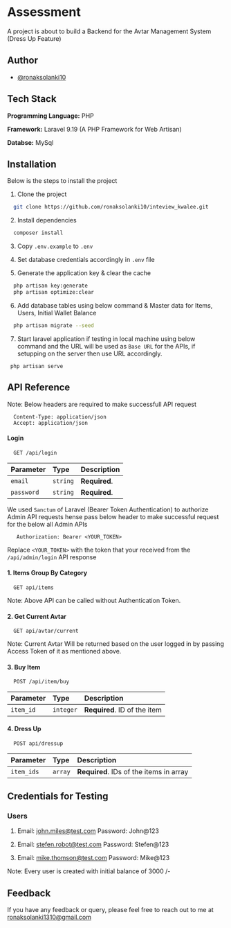 
# Assessment

A project is about to build a Backend for the Avtar Management System (Dress Up Feature)

## Author

- [@ronaksolanki10](https://github.com/ronaksolanki10)


## Tech Stack

**Programming Language:** PHP

**Framework:** Laravel 9.19 (A PHP Framework for Web Artisan)

**Databse:** MySql


## Installation

Below is the steps to install the project

1. Clone the project
```bash
  git clone https://github.com/ronaksolanki10/inteview_kwalee.git
```
2. Install dependencies

```bash
  composer install
```
3. Copy ```.env.example``` to ```.env```

4. Set database credentials accordingly in ```.env``` file

5. Generate the application key & clear the cache

```bash
  php artisan key:generate
  php artisan optimize:clear
```

6. Add database tables using below command & Master data for Items, Users, Initial Wallet Balance

```bash
  php artisan migrate --seed
```

7. Start laravel application if testing in local machine using below command and the URL will be used as ```Base URL``` for the APIs, if setupping on the server then use URL accordingly.

```
 php artisan serve

```


    
## API Reference

Note: Below headers are required to make successfull API request

```
  Content-Type: application/json
  Accept: application/json
```

#### Login

```http
  GET /api/login
```

| Parameter | Type     | Description                |
| :-------- | :------- | :------------------------- |
| `email` | `string` | **Required**. |
| `password` | `string` | **Required**. |

We used ```Sanctum``` of Laravel (Bearer Token Authentication) to authorize Admin API requests hense pass below header to make successful request for the below all Admin APIs

```
   Authorization: Bearer <YOUR_TOKEN>
```
Replace ```<YOUR_TOKEN>``` with the token that your received from the ```/api/admin/login``` API response

#### 1. Items Group By Category

```http
  GET api/items
```
Note: Above API can be called without Authentication Token.

#### 2. Get Current Avtar

```http
  GET api/avtar/current
```
Note: Current Avtar Will be returned based on the user logged in by passing Access Token of it as mentioned above.


#### 3. Buy Item

```http
  POST /api/item/buy
```
| Parameter | Type     | Description                       |
| :-------- | :------- | :-------------------------------- |
| `item_id`      | `integer` | **Required**. ID of the item |

#### 4. Dress Up

```http
  POST api/dressup
```

| Parameter | Type     | Description                       |
| :-------- | :------- | :-------------------------------- |
| `item_ids`      | `array` | **Required**. IDs of the items in array |

## Credentials for Testing

### Users

1. Email: john.miles@test.com
Password: John@123

2. Email: stefen.robot@test.com
Password: Stefen@123

3. Email: mike.thomson@test.com
Password: Mike@123

Note: Every user is created with initial balance of 3000 /-

## Feedback

If you have any feedback or query, please feel free to reach out to me at ronaksolanki1310@gmail.com

